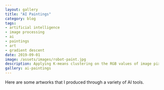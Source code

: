 ```yaml
---
layout: gallery
title: "AI Paintings"
category: blog
tags: 
- artificial intelligence
- image processing 
- ai
- paintings
- art
- gradient descent
date: 2019-09-01
image: /assets/images/robot-paint.jpg
description: Applying K-means clustering on the RGB values of image pixels will give the color palette of an image. 
gallery: ai-paintings
---
```

Here are some artworks that I produced through a variety of AI tools.